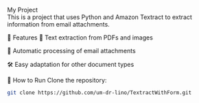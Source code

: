 ﻿My Project\
This is a project that uses Python and Amazon Textract to extract information from email attachments.

📌 Features
📄 Text extraction from PDFs and images

📧 Automatic processing of email attachments

🛠 Easy adaptation for other document types

🚀 How to Run
Clone the repository:   
```bash
git clone https://github.com/um-dr-lino/TextractWithForm.git
